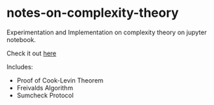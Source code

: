 # notes-on-complexity-theory

Experimentation and Implementation on complexity theory on jupyter notebook.

Check it out [here](/complexity%20theory.ipynb)

Includes:

- Proof of Cook-Levin Theorem
- Freivalds Algorithm
- Sumcheck Protocol
